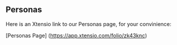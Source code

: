 ## Personas

Here is an Xtensio link to our Personas page, for your convinience:

[Personas Page] (https://app.xtensio.com/folio/zk43knc)
